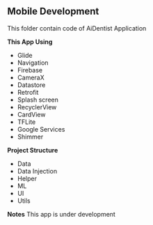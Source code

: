 ## Mobile Development
This folder contain code of AiDentist Application

**This App Using**
- Glide
- Navigation
- Firebase
- CameraX
- Datastore
- Retrofit
- Splash screen
- RecyclerView
- CardView
- TFLite
- Google Services
- Shimmer

**Project Structure**
- Data
- Data Injection
- Helper
- ML
- UI
- Utils

**Notes**
This app is under development
